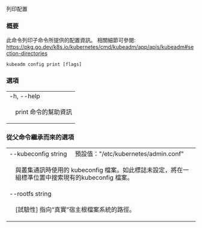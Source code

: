 <!--
The file is auto-generated from the Go source code of the component using a generic
[generator](https://github.com/kubernetes-sigs/reference-docs/). To learn how
to generate the reference documentation, please read
[Contributing to the reference documentation](/docs/contribute/generate-ref-docs/).
To update the reference conent, please follow the 
[Contributing upstream](/docs/contribute/generate-ref-docs/contribute-upstream/)
guide. You can file document formatting bugs against the
[reference-docs](https://github.com/kubernetes-sigs/reference-docs/) project.
-->

<!--
Print configuration
-->
列印配置

<!--
### Synopsis
-->
### 概要

<!--
This command prints configurations for subcommands provided.
For details, see: https://pkg.go.dev/k8s.io/kubernetes/cmd/kubeadm/app/apis/kubeadm#section-directories
-->
此命令列印子命令所提供的配置資訊。
相關細節可參閱: https://pkg.go.dev/k8s.io/kubernetes/cmd/kubeadm/app/apis/kubeadm#section-directories

```
kubeadm config print [flags]
```

<!--
### Options
-->
### 選項

   <table style="width: 100%; table-layout: fixed;">
<colgroup>
<col span="1" style="width: 10px;" />
<col span="1" />
</colgroup>
<tbody>

<tr>
<td colspan="2">-h, --help</td>
</tr>
<tr>
<td></td><td style="line-height: 130%; word-wrap: break-word;"><p><!--help for print-->print 命令的幫助資訊</p></td>
</tr>

</tbody>
</table>


<!--
### Options inherited from parent commands
-->
### 從父命令繼承而來的選項

   <table style="width: 100%; table-layout: fixed;">
<colgroup>
<col span="1" style="width: 10px;" />
<col span="1" />
</colgroup>
<tbody>

<tr>
<td colspan="2">--kubeconfig string&nbsp;&nbsp;&nbsp;&nbsp;&nbsp;<!--Default:-->預設值："/etc/kubernetes/admin.conf"</td>
</tr>
<tr>
<!--td></td><td style="line-height: 130%; word-wrap: break-word;"><p>The kubeconfig file to use when talking to the cluster. If the flag is not set, a set of standard locations can be searched for an existing kubeconfig file.</p></td -->
<td></td><td style="line-height: 130%; word-wrap: break-word;"><p>與叢集通訊時使用的 kubeconfig 檔案。如此標誌未設定，將在一組標準位置中搜索現有的kubeconfig 檔案。</p></td>
</tr>

<tr>
<td colspan="2">--rootfs string</td>
</tr>
<tr>
<!--td></td><td style="line-height: 130%; word-wrap: break-word;"><p>[EXPERIMENTAL] The path to the 'real' host root filesystem.</p></td-->
<td></td><td style="line-height: 130%; word-wrap: break-word;"><p>[試驗性] 指向“真實”宿主根檔案系統的路徑。</p></td>
</tr>

</tbody>
</table>



